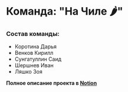 # Команда: "На Чиле 🌶"

### **Состав команды:**
* Коротина Дарья
* Венков Кирилл
* Сунгатуллин Саид
* Шершнев Иван
* Ляшко Зоя


**Полное описание проекта в [Notion]( )**